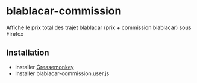 # blablacar-commission
Affiche le prix total des trajet blablacar (prix + commission blablacar) sous Firefox

## Installation

* Installer [Greasemonkey](https://addons.mozilla.org/fr/firefox/addon/greasemonkey/)
* Installer blablacar-commission.user.js
